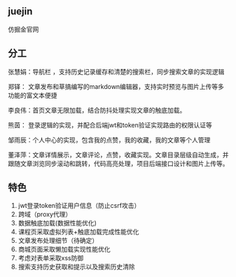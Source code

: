 ## juejin
仿掘金官网

## 分工
张慧娟：导航栏 ，支持历史记录缓存和清楚的搜索栏，同步搜索文章的实现逻辑

郑铎：    文章发布和草搞编写的markdown编辑器，支持实时预览与图片上传等多功能的富文本便捷

李良伟：首页文章无限加载，结合防抖处理实现文章的触底加载。

熊茵：    登录逻辑的实现，并配合后端jwt和token验证实现路由的权限认证等

邹雨辰：个人中心的实现，包含我的点赞，我的收藏，我的文章等个人管理

董泽萍：文章详情展示，文章评论，点赞，收藏实现。文章目录层级自动生成，并跟随文章浏览同步滚动和跳转，代码高亮处理，项目后端接口设计和图片上传等。

## 特色
1. jwt登录token验证用户信息（防止csrf攻击）
2. 跨域（proxy代理）
3. 数据触底加载(数据性能优化)
4. 课程页采取虚拟列表+触底加载完成性能优化
5. 文章发布处理细节（待确定）
6. 商城页面采取懒加载实现性能优化
7. 考虑对表单采取xss防御
8. 搜索支持历史获取和提示以及搜索历史清除
